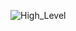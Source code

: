 
![High_Level](https://user-images.githubusercontent.com/78871106/111940888-d7f96b00-8af5-11eb-82ab-48b433c9af08.png)

